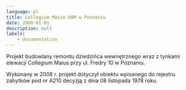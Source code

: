 ```yaml
---
language: pl
title: Collegium Maius UAM w Poznaniu
date: 2008-01-01
description: null
labels:
    - documentation
---
```


Projekt budowlany remontu dziedzińca wewnętrznego wraz z tynkami elewacji Collegium Maius przy ul. Fredry 10 w Poznaniu.

Wykonany w 2008 r. projekt dotyczył obiektu wpisanego do rejestru zabytków pod nr A210 decyzją z dnia 08 listopada 1978 roku.
